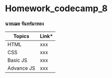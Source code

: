 # Homework_codecamp_8
### นายเฌอ จันทร์มาทอง

**Topics**  | **Link***
------------- | -------------
HTML  | xxx
CSS  | xxx
Basic JS | xxx
Advance JS | xxx 
